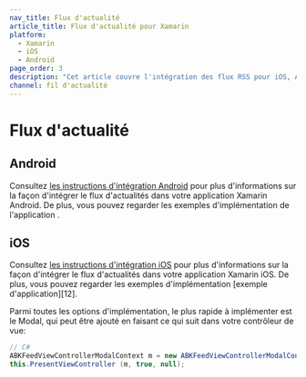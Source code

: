 ```yaml
---
nav_title: Flux d'actualité
article_title: Flux d'actualité pour Xamarin
platform:
  - Xamarin
  - iOS
  - Android
page_order: 3
description: "Cet article couvre l'intégration des flux RSS pour iOS, Android et FireOS pour la plate-forme Xamarin."
channel: fil d'actualité
---
```


# Flux d'actualité

## Android

Consultez [les instructions d'intégration Android][1] pour plus d'informations sur la façon d'intégrer le flux d'actualités dans votre application Xamarin Android.  De plus, vous pouvez regarder les exemples d'implémentation de l'application [][2].

## iOS

Consultez [les instructions d'intégration iOS][11] pour plus d'informations sur la façon d'intégrer le flux d'actualités dans votre application Xamarin iOS.  De plus, vous pouvez regarder les exemples d'implémentation \[exemple d'application\]\[12\].

Parmi toutes les options d'implémentation, le plus rapide à implémenter est le Modal, qui peut être ajouté en faisant ce qui suit dans votre contrôleur de vue:

```csharp
// C#
ABKFeedViewControllerModalContext m = new ABKFeedViewControllerModalContext ();
this.PresentViewController (m, true, null);
```

[1]: {{site.baseurl}}/developer_guide/platform_integration_guides/android/news_feed/#news-feed
[2]: https://github.com/Appboy/appboy-xamarin-bindings
[2]: https://github.com/Appboy/appboy-xamarin-bindings
[11]: {{site.baseurl}}/developer_guide/platform_integration_guides/ios/news_feed/
